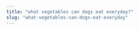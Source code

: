 ```yaml
---
title: "what vegetables can dogs eat everyday?"
slug: "what-vegetables-can-dogs-eat-everyday"
---
```


